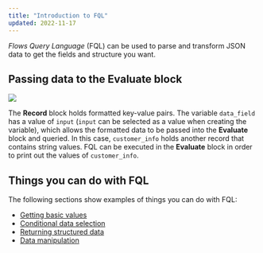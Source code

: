 ```yaml
---
title: "Introduction to FQL"
updated: 2022-11-17
---
```


_Flows Query Language_ (FQL) can be used to parse and transform JSON data to get the fields and structure you want.

## Passing data to the Evaluate block

![](https://assets.postman.com/postman-labs-docs/flows-query-language/updated-evaluate-block-example.png)

The **Record** block holds formatted key-value pairs. The variable `data_field` has a value of `input` (`input` can be selected as a value when creating the variable), which allows the formatted data to be passed into the **Evaluate** block and queried. In this case, `customer_info` holds another record that contains string values. FQL can  be executed in the **Evaluate** block in order to print out the values of `customer_info`.

## Things you can do with FQL

The following sections show examples of things you can do with FQL:

- [Getting basic values](/docs/postman-flows/flows-query-language/getting-basic-values/)
- [Conditional data selection](/docs/postman-flows/flows-query-language/conditional-data-selection/)
- [Returning structured data](/docs/postman-flows/flows-query-language/returning-structured-results/)
- [Data manipulation](/docs/postman-flows/flows-query-language/data-manipulation/)
